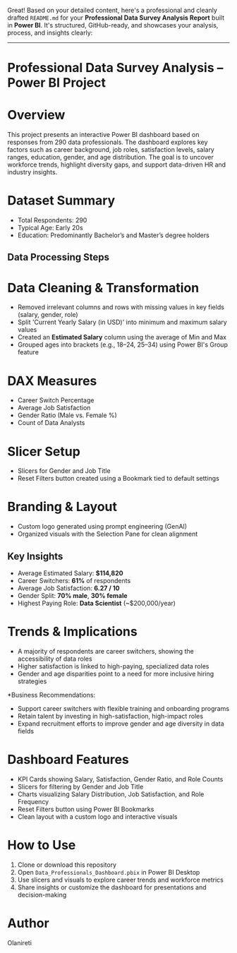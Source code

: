 Great! Based on your detailed content, here's a professional and cleanly drafted `README.md` for your **Professional Data Survey Analysis Report** built in **Power BI**. It's structured, GitHub-ready, and showcases your analysis, process, and insights clearly:

---

# Professional Data Survey Analysis – Power BI Project

# Overview

This project presents an interactive Power BI dashboard based on responses from 290 data professionals. The dashboard explores key factors such as career background, job roles, satisfaction levels, salary ranges, education, gender, and age distribution. The goal is to uncover workforce trends, highlight diversity gaps, and support data-driven HR and industry insights.

# Dataset Summary

* Total Respondents: 290
* Typical Age: Early 20s
* Education: Predominantly Bachelor’s and Master’s degree holders

## Data Processing Steps

# Data Cleaning & Transformation

* Removed irrelevant columns and rows with missing values in key fields (salary, gender, role)
* Split 'Current Yearly Salary (in USD)' into minimum and maximum salary values
* Created an **Estimated Salary** column using the average of Min and Max
* Grouped ages into brackets (e.g., 18–24, 25–34) using Power BI's Group feature

# DAX Measures

* Career Switch Percentage
* Average Job Satisfaction
* Gender Ratio (Male vs. Female %)
* Count of Data Analysts

# Slicer Setup

* Slicers for Gender and Job Title
* Reset Filters button created using a Bookmark tied to default settings

# Branding & Layout

* Custom logo generated using prompt engineering (GenAI)
* Organized visuals with the Selection Pane for clean alignment

## Key Insights

* Average Estimated Salary: **\$114,820**
* Career Switchers: **61%** of respondents
* Average Job Satisfaction: **6.27 / 10**
* Gender Split: **70% male**, **30% female**
* Highest Paying Role: **Data Scientist** (\~\$200,000/year)

# Trends & Implications

* A majority of respondents are career switchers, showing the accessibility of data roles
* Higher satisfaction is linked to high-paying, specialized data roles
* Gender and age disparities point to a need for more inclusive hiring strategies

*Business Recommendations:

* Support career switchers with flexible training and onboarding programs
* Retain talent by investing in high-satisfaction, high-impact roles
* Expand recruitment efforts to improve gender and age diversity in data fields

# Dashboard Features

* KPI Cards showing Salary, Satisfaction, Gender Ratio, and Role Counts
* Slicers for filtering by Gender and Job Title
* Charts visualizing Salary Distribution, Job Satisfaction, and Role Frequency
* Reset Filters button using Power BI Bookmarks
* Clean layout with a custom logo and interactive visuals

# How to Use

1. Clone or download this repository
2. Open `Data_Professionals_Dashboard.pbix` in Power BI Desktop
3. Use slicers and visuals to explore career trends and workforce metrics
4. Share insights or customize the dashboard for presentations and decision-making

# Author

Olanireti


